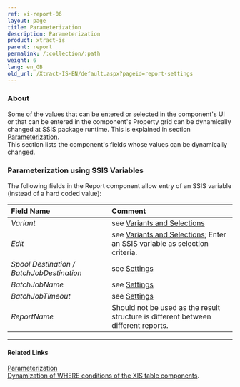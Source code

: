 ```yaml
---
ref: xi-report-06
layout: page
title: Parameterization
description: Parameterization
product: xtract-is
parent: report
permalink: /:collection/:path
weight: 6
lang: en_GB
old_url: /Xtract-IS-EN/default.aspx?pageid=report-settings
---
```



### About
Some of the values that can be entered or selected in the component's UI or that can be entered in the component's Property grid can be dynamically changed at SSIS package runtime. This is explained in section [Parameterization](/../parameterization). <br>
This section lists the component's fields whose values can be dynamically changed.


### Parameterization using SSIS Variables
The following fields in the Report component allow entry of an SSIS variable (instead of a hard coded value):

|Field Name|Comment|
|:----|:----|
| *Variant*|see [Variants and Selections](./variants-and-selections)|
| *Edit*|see [Variants and Selections](./variants-and-selections); Enter an SSIS variable as selection criteria.|
|*Spool Destination / BatchJobDestination* | see [Settings](./settings)|
|*BatchJobName*        |see [Settings](./settings)|
|*BatchJobTimeout*     |see [Settings](./settings)|
|*ReportName*        |         Should not be used as the result structure is different between different reports.    |



****
#### Related Links
[Parameterization](../parameterization/) <br>
[Dynamization of WHERE conditions of the XIS table components](https://kb.theobald-software.com/xtract-is/Dynamization-of-WHERE-conditions-of-the-XIS-table-components).